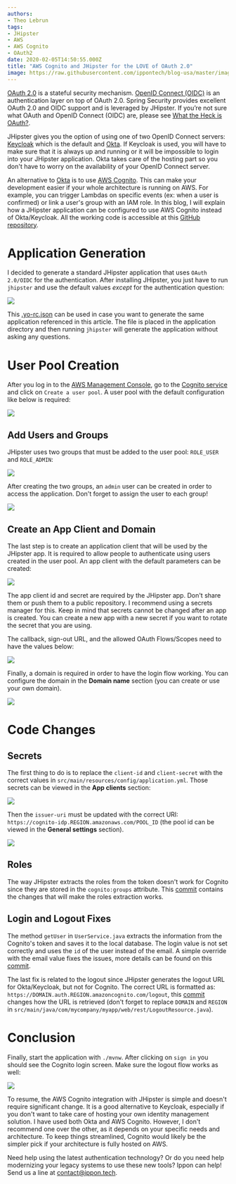 ```yaml
---
authors:
- Theo Lebrun
tags:
- JHipster
- AWS
- AWS Cognito
- OAuth2
date: 2020-02-05T14:50:55.000Z
title: "AWS Cognito and JHipster for the LOVE of OAuth 2.0"
image: https://raw.githubusercontent.com/ippontech/blog-usa/master/images/2020/02/cognito-logo.png
---
```


[OAuth 2.0](https://oauth.net/2/) is a stateful security mechanism. [OpenID Connect (OIDC)](https://openid.net/connect/) is an authentication layer on top of OAuth 2.0. Spring Security provides excellent OAuth 2.0 and OIDC support and is leveraged by JHipster. If you’re not sure what OAuth and OpenID Connect (OIDC) are, please see [What the Heck is OAuth?](https://developer.okta.com/blog/2017/06/21/what-the-heck-is-oauth).

JHipster gives you the option of using one of two OpenID Connect servers: [Keycloak](https://www.keycloak.org/) which is the default and [Okta](https://developer.okta.com/docs/reference/api/oidc/). If Keycloak is used, you will have to make sure that it is always up and running or it will be impossible to login into your JHipster application. Okta takes care of the hosting part so you don't have to worry on the availability of your OpenID Connect server.

An alternative to [Okta](https://www.okta.com/) is to use [AWS Cognito](https://aws.amazon.com/cognito/). This can make your development easier if your whole architecture is running on AWS. For example, you can trigger Lambdas on specific events (ex: when a user is confirmed) or link a user's group with an IAM role. In this blog, I will explain how a JHipster application can be configured to use AWS Cognito instead of Okta/Keycloak. All the working code is accessible at this [GitHub repository](https://github.com/Falydoor/cognito-jhipster).

# Application Generation

I decided to generate a standard JHipster application that uses `OAuth 2.0/OIDC` for the authentication. After installing JHipster, you just have to run `jhipster` and use the default values *except* for the authentication question:

![](https://raw.githubusercontent.com/ippontech/blog-usa/master/images/2020/02/cognito-generation.png)

This [.yo-rc.json](https://raw.githubusercontent.com/Falydoor/cognito-jhipster/master/.yo-rc.json) can be used in case you want to generate the same application referenced in this article. The file is placed in the application directory and then running `jhipster` will generate the application without asking any questions.

# User Pool Creation

After you log in to the [AWS Management Console](https://console.aws.amazon.com/console/home), go to the [Cognito service](https://console.aws.amazon.com/cognito/users/?region=us-east-1) and click on `Create a user pool`. A user pool with the default configuration like below is required:

![](https://raw.githubusercontent.com/ippontech/blog-usa/master/images/2020/02/cognito-user-pool.png)

## Add Users and Groups

JHipster uses two groups that must be added to the user pool: `ROLE_USER` and `ROLE_ADMIN`:

![](https://raw.githubusercontent.com/ippontech/blog-usa/master/images/2020/02/cognito-roles.png)

After creating the two groups, an `admin` user can be created in order to access the application. Don't forget to assign the user to each group!

![](https://raw.githubusercontent.com/ippontech/blog-usa/master/images/2020/02/cognito-user.png)

## Create an App Client and Domain

The last step is to create an application client that will be used by the JHipster app. It is required to allow people to authenticate using users created in the user pool. An app client with the default parameters can be created:

![](https://raw.githubusercontent.com/ippontech/blog-usa/master/images/2020/02/cognito-app-client.png)

The app client id and secret are required by the JHipster app. Don't share them or push them to a public repository. I recommend using a secrets manager for this. Keep in mind that secrets cannot be changed after an app is created. You can create a new app with a new secret if you want to rotate the secret that you are using.

The callback, sign-out URL, and the allowed OAuth Flows/Scopes need to have the values below:

![](https://raw.githubusercontent.com/ippontech/blog-usa/master/images/2020/02/cognito-app-client-settings.png)

Finally, a domain is required in order to have the login flow working. You can configure the domain in the **Domain name** section (you can create or use your own domain).

![](https://raw.githubusercontent.com/ippontech/blog-usa/master/images/2020/02/cognito-domain.png)

# Code Changes

## Secrets

The first thing to do is to replace the `client-id` and `client-secret` with the correct values in `src/main/resources/config/application.yml`. Those secrets can be viewed in the **App clients** section:

![](https://raw.githubusercontent.com/ippontech/blog-usa/master/images/2020/02/cognito-secrets.png)

Then the `issuer-uri` must be updated with the correct URI: `https://cognito-idp.REGION.amazonaws.com/POOL_ID` (the pool id can be viewed in the **General settings** section).

![](https://raw.githubusercontent.com/ippontech/blog-usa/master/images/2020/02/cognito-pool.png)

## Roles

The way JHipster extracts the roles from the token doesn't work for Cognito since they are stored in the `cognito:groups` attribute. This [commit](https://github.com/Falydoor/cognito-jhipster/commit/e2cceba1f5e9844cb0ab4ca6f7601b1c3a8b96a4) contains the changes that will make the roles extraction works.

## Login and Logout Fixes

The method `getUser` in `UserService.java` extracts the information from the Cognito's token and saves it to the local database. The login value is not set correctly and uses the `id` of the user instead of the email. A simple override with the email value fixes the issues, more details can be found on this [commit](https://github.com/Falydoor/cognito-jhipster/commit/69eae0a890de8401174214e8db3381e21f8e9789).

The last fix is related to the logout since JHipster generates the logout URL for Okta/Keycloak, but not for Cognito. The correct URL is formatted as: `https://DOMAIN.auth.REGION.amazoncognito.com/logout`, this [commit](https://github.com/Falydoor/cognito-jhipster/commit/53acb5c2c53873eafc6a9631ee0fad9630d3ea05) changes how the URL is retrieved (don't forget to replace `DOMAIN` and `REGION` in `src/main/java/com/mycompany/myapp/web/rest/LogoutResource.java`).

# Conclusion

Finally, start the application with `./mvnw`. After clicking on `sign in` you should see the Cognito login screen. Make sure the logout flow works as well:

![](https://raw.githubusercontent.com/ippontech/blog-usa/master/images/2020/02/cognito-login.png)

To resume, the AWS Cognito integration with JHipster is simple and doesn't require significant change. It is a good alternative to Keycloak, especially if you don't want to take care of hosting your own identity management solution. I have used both Okta and AWS Cognito. However, I don't recommend one over the other, as it depends on your specific needs and architecture. To keep things streamlined, Cognito would likely be the simpler pick if your architecture is fully hosted on AWS.

Need help using the latest authentication technology? Or do you need help modernizing your legacy systems to use these new tools? Ippon can help! Send us a line at [contact@ippon.tech](mailto:contact@ippon.tech).